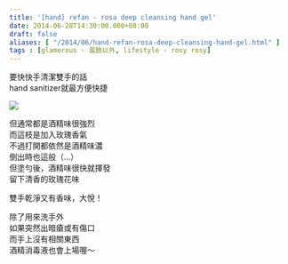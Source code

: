 ```yaml
---
title: '[hand] refan - rosa deep cleansing hand gel'
date: 2014-06-28T14:30:00.000+08:00
draft: false
aliases: [ "/2014/06/hand-refan-rosa-deep-cleansing-hand-gel.html" ]
tags : [glamorous - 蛋臉以外, lifestyle - rosy rosy]
---
```


要快快手清潔雙手的話  
hand sanitizer就最方便快捷  

![](/images/refanrosahandgel.jpg)

但通常都是酒精味很強烈  
而這枝是加入玫瑰香氣  
不過打開都依然是酒精味濃  
倒出時也這般（...）  
但塗勻後，酒精味很快就揮發  
留下清香的玫瑰花味  
  
雙手乾淨又有香味，大悅！  
  
除了用來洗手外  
如果突然出暗瘡或有傷口  
而手上沒有相關東西  
酒精消毒液也會上場喔～
